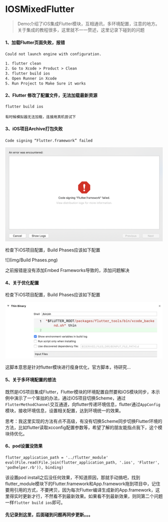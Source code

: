 # IOSMixedFlutter
> Demo介绍了iOS集成Flutter模块，互相通讯，多环境配置，注意的地方。
> 关于集成的教程很多，这里就不一一赘述，这里记录下碰到的问题

#### 1、加载Flutter页面失败，报错 
`Could not launch engine with configuration.`

```
1. flutter clean
2. Go to Xcode > Product > Clean
3. flutter build ios
4. Open Runner in Xcode
5. Run Project to Make Sure it works
```

#### 2、Flutter 修改了配置文件，无法加载最新资源

```
flutter build ios

有时候模拟器无法加载，连接用真机尝试下
```

#### 3、iOS项目Archive打包失败
`Code signing “Flutter.framework” failed`

![](img/signFail.png)

检查下iOS项目配置，Build Phases应该如下配置

![](img/Build Phases.png)

之前报错是没有添加Embed Frameworks导致的，添加问题解决

#### 4、关于优化配置

检查下iOS项目配置，Build Phases应该如下配置

![](img/thin.png)

这脚本意思是针对flutter模块进行瘦身优化，官方脚本，待研究…

#### 5、关于多环境配置的想法

既然是iOS项目集成Flutter，Flutter模块的环境配置自然要和iOS模块同步，本示例中演示了一个笨拙的办法，通过iOS项目切换Scheme，通过`FlutterMethodChannel`交互通道，向flutter传递环境信息，flutter通过`AppConfig`模块，接收环境信息，设置相关配置，达到环境统一的效果。

思考：我这里实现的方法有点不高级，有没有切换Scheme同步切换Flutter环境的方法，比如flutter读取xcconfig配置参数等，希望了解的朋友能指点我下，这个模块待优化。

#### 6、pod设置没效果

```
flutter_application_path = '../flutter_module'
eval(File.read(File.join(flutter_application_path, '.ios', 'Flutter', 'podhelper.rb')), binding)
```

该设置pod install之后没任何效果，不知道原因，那就手动搞吧，找到flutter_module模块下的Flutter.framework和App.framework拖到项目中，记住要用引用的方式，不要拷贝，因为每次Flutter编译生成新的App.framework，这里得实时更新才行，不然看不到最新效果。如果看不到最新效果，则同第二个问题一样`flutter build ios`即可。

#### 先记录到这里，后面碰到问题再同步更新。。。






